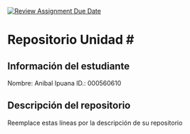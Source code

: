 [![Review Assignment Due Date](https://classroom.github.com/assets/deadline-readme-button-22041afd0340ce965d47ae6ef1cefeee28c7c493a6346c4f15d667ab976d596c.svg)](https://classroom.github.com/a/Z_dZlf3Z)
# Repositorio Unidad \#
## Información del estudiante
Nombre:  Anibal Ipuana 
ID.:  000560610
## Descripción del repositorio
Reemplace estas líneas por la descripción de su repositorio
